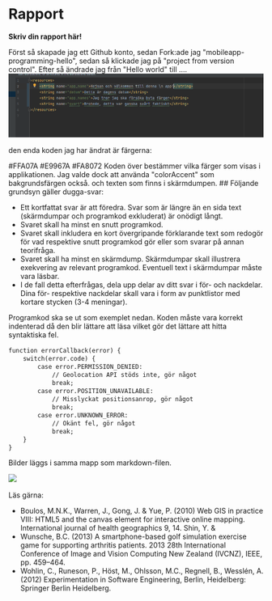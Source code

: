 
# Rapport

**Skriv din rapport här!**


Först så skapade jag ett Github konto, sedan Fork:ade jag "mobileapp-programming-hello", sedan så klickade jag på "project from version control". 
Efter så ändrade jag från "Hello world" till .... 
![img.png](img.png)

den enda koden jag har ändrat är färgerna: 
<?xml version="1.0" encoding="utf-8"?>
<resources>
    <color name="colorPrimary">#FFA07A</color>
    <color name="colorPrimaryDark">#E9967A</color>
    <color name="colorAccent">#FA8072</color>
</resources>
Koden över bestämmer vilka färger som visas i applikationen. Jag valde dock att använda "colorAccent" som bakgrundsfärgen också. 
 och texten som finns i skärmdumpen. 
## Följande grundsyn gäller dugga-svar:

- Ett kortfattat svar är att föredra. Svar som är längre än en sida text (skärmdumpar och programkod exkluderat) är onödigt långt.
- Svaret skall ha minst en snutt programkod.
- Svaret skall inkludera en kort övergripande förklarande text som redogör för vad respektive snutt programkod gör eller som svarar på annan teorifråga.
- Svaret skall ha minst en skärmdump. Skärmdumpar skall illustrera exekvering av relevant programkod. Eventuell text i skärmdumpar måste vara läsbar.
- I de fall detta efterfrågas, dela upp delar av ditt svar i för- och nackdelar. Dina för- respektive nackdelar skall vara i form av punktlistor med kortare stycken (3-4 meningar).

Programkod ska se ut som exemplet nedan. Koden måste vara korrekt indenterad då den blir lättare att läsa vilket gör det lättare att hitta syntaktiska fel.

```
function errorCallback(error) {
    switch(error.code) {
        case error.PERMISSION_DENIED:
            // Geolocation API stöds inte, gör något
            break;
        case error.POSITION_UNAVAILABLE:
            // Misslyckat positionsanrop, gör något
            break;
        case error.UNKNOWN_ERROR:
            // Okänt fel, gör något
            break;
    }
}
```

Bilder läggs i samma mapp som markdown-filen.

![](android.png)

Läs gärna:

- Boulos, M.N.K., Warren, J., Gong, J. & Yue, P. (2010) Web GIS in practice VIII: HTML5 and the canvas element for interactive online mapping. International journal of health geographics 9, 14. Shin, Y. &
- Wunsche, B.C. (2013) A smartphone-based golf simulation exercise game for supporting arthritis patients. 2013 28th International Conference of Image and Vision Computing New Zealand (IVCNZ), IEEE, pp. 459–464.
- Wohlin, C., Runeson, P., Höst, M., Ohlsson, M.C., Regnell, B., Wesslén, A. (2012) Experimentation in Software Engineering, Berlin, Heidelberg: Springer Berlin Heidelberg.
